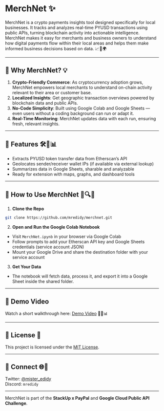 # MerchNet ✨

MerchNet is a crypto payments insights tool designed specifically for local businesses. It tracks and analyzes real-time PYUSD transactions using public APIs, turning blockchain activity into actionable intelligence. MerchNet makes it easy for merchants and business owners to understand how digital payments flow within their local areas and helps them make informed business decisions based on data. 📈🛒🌍

---

## 🌟 Why MerchNet? 💡

1. **Crypto-Friendly Commerce**: As cryptocurrency adoption grows, MerchNet empowers local merchants to understand on-chain activity relevant to their area or customer base.
2. **Localized Insights**: Get geographic transaction overviews powered by blockchain data and public APIs.
3. **No-Code Simplicity**: Built using Google Colab and Google Sheets — even users without a coding background can run or adapt it.
4. **Real-Time Monitoring**: MerchNet updates data with each run, ensuring fresh, relevant insights.

---

## 🔧 Features 🛠️📡📊

- Extracts PYUSD token transfer data from Etherscan’s API
- Geolocates sender/receiver wallet IPs (if available via external lookup)
- Summarizes data in Google Sheets, sharable and analyzable
- Ready for extension with maps, graphs, and dashboard tools

---

## 🚀 How to Use MerchNet 🧪🔍📝

1. **Clone the Repo**

```bash
git clone https://github.com/mredidy/merchnet.git
```

2. **Open and Run the Google Colab Notebook**

- Visit `MerchNet.ipynb` in your browser via Google Colab
- Follow prompts to add your Etherscan API key and Google Sheets credentials (service account JSON)
- Mount your Google Drive and share the destination folder with your service account

3. **Get Your Data**

- The notebook will fetch data, process it, and export it into a Google Sheet inside the shared folder.

---

## 📼 Demo Video

Watch a short walkthrough here: [Demo Video](https://your-video-link.com) 🎥✨📊

---

## 📜 License 📘

This project is licensed under the [MIT License](LICENSE).

---

## 🤝 Connect 🌐💬

Twitter: [@mister\_edidy](https://x.com/mister_edidy)
\
Discord: `mredidy`

---

MerchNet is part of the **StackUp x PayPal** and **Google Cloud Public API Challenge**.


